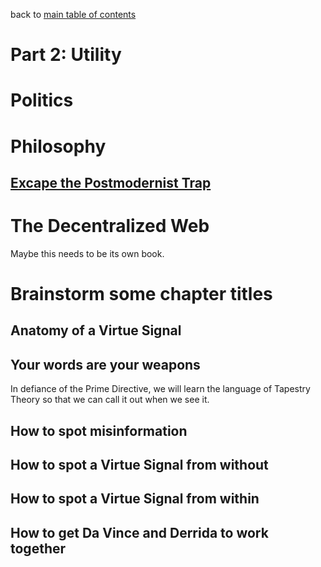 back to [main table of contents](https://github.com/wds4/tribal-tapestry/blob/main/essays/bookJustification/README.md)

Part 2: Utility
=====

# Politics

# Philosophy

## [Excape the Postmodernist Trap]()

# The Decentralized Web
Maybe this needs to be its own book.

# Brainstorm some chapter titles

## Anatomy of a Virtue Signal

## Your words are your weapons
In defiance of the Prime Directive, we will learn the language of Tapestry Theory so that we can call it out when we see it.

## How to spot misinformation

## How to spot a Virtue Signal from without

## How to spot a Virtue Signal from within

## How to get Da Vince and Derrida to work together
